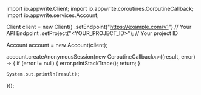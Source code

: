 import io.appwrite.Client;
import io.appwrite.coroutines.CoroutineCallback;
import io.appwrite.services.Account;

Client client = new Client()
    .setEndpoint("https://example.com/v1") // Your API Endpoint
    .setProject("<YOUR_PROJECT_ID>"); // Your project ID

Account account = new Account(client);

account.createAnonymousSession(new CoroutineCallback<>((result, error) -> {
    if (error != null) {
        error.printStackTrace();
        return;
    }

    System.out.println(result);
}));
